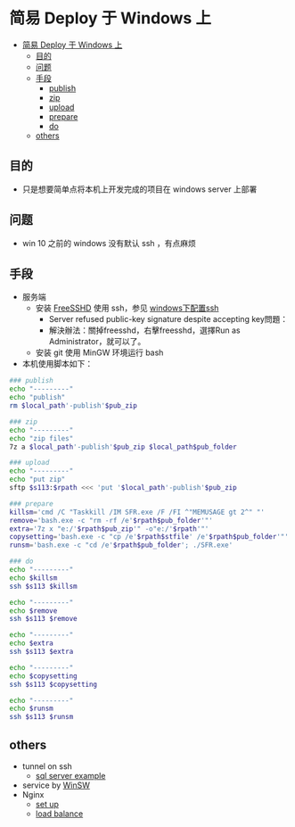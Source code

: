 # 简易 Deploy 于 Windows 上


- [简易 Deploy 于 Windows 上](#简易-deploy-于-windows-上)
    - [目的](#目的)
    - [问题](#问题)
    - [手段](#手段)
        - [publish](#publish)
        - [zip](#zip)
        - [upload](#upload)
        - [prepare](#prepare)
        - [do](#do)
    - [others](#others)



## 目的
- 只是想要简单点将本机上开发完成的项目在 windows server 上部署

## 问题
- win 10 之前的 windows 没有默认 ssh ，有点麻烦

## 手段
- 服务端
    - 安装 [FreeSSHD](http://www.freesshd.com/) 使用 ssh，参见 [windows下配置ssh](http://newgoodlooking.pixnet.net/blog/post/126965940-windows%E4%B8%8B%E9%85%8D%E7%BD%AEssh%EF%BC%88freesshd-%2B-putty%EF%BC%89---shero-vae)
        - Server refused public-key signature despite accepting key問題：
        - 解決辦法：關掉freesshd，右擊freesshd，選擇Run as Administrator，就可以了。
    - 安装 git 使用 MinGW 环境运行 bash
- 本机使用脚本如下：

``` bash
### publish
echo "---------"
echo "publish"
rm $local_path'-publish'$pub_zip

### zip
echo "---------"
echo "zip files"
7z a $local_path'-publish'$pub_zip $local_path$pub_folder

### upload
echo "---------"
echo "put zip"
sftp $s113:$rpath <<< 'put '$local_path'-publish'$pub_zip

### prepare
killsm='cmd /C "Taskkill /IM SFR.exe /F /FI ^"MEMUSAGE gt 2^" "'
remove='bash.exe -c "rm -rf /e'$rpath$pub_folder'"'
extra='7z x "e:/'$rpath$pub_zip'" -o"e:/'$rpath'"'
copysetting='bash.exe -c "cp /e'$rpath$stfile' /e'$rpath$pub_folder'"'
runsm='bash.exe -c "cd /e'$rpath$pub_folder'; ./SFR.exe'

### do
echo "---------"
echo $killsm
ssh $s113 $killsm

echo "---------"
echo $remove
ssh $s113 $remove

echo "---------"
echo $extra
ssh $s113 $extra

echo "---------"
echo $copysetting
ssh $s113 $copysetting

echo "---------"
echo $runsm
ssh $s113 $runsm
```



## others
- tunnel on ssh
    - [sql server example](https://courses.cs.washington.edu/courses/cse444/11wi/resources/tunneling-instructions.html)
- service by [WinSW](https://github.com/kohsuke/winsw)
- Nginx
    - [set up](http://nginx.org/en/docs/windows.html)
    - [load balance](https://wizardforcel.gitbooks.io/nginx-doc/content/Text/7.4_loadbalance.html)
